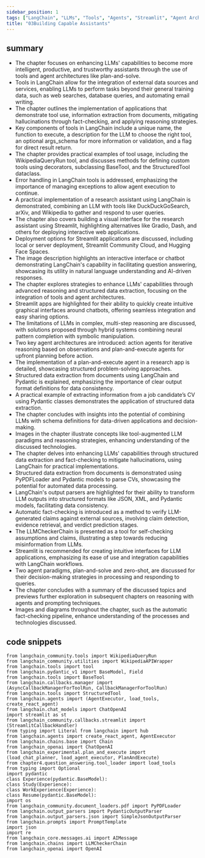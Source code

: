 ```yaml
---
sidebar_position: 1
tags: ["LangChain", "LLMs", "Tools", "Agents", "Streamlit", "Agent Architectures", "Structured Data Extraction", "Pydantic", "Fact-Checking", "Output Parsing"]
title: "03Building Capable Assistants"
---
```


## summary

- The chapter focuses on enhancing LLMs' capabilities to become more intelligent, productive, and trustworthy assistants through the use of tools and agent architectures like plan-and-solve.
- Tools in LangChain allow for the integration of external data sources and services, enabling LLMs to perform tasks beyond their general training data, such as web searches, database queries, and automating email writing.
- The chapter outlines the implementation of applications that demonstrate tool use, information extraction from documents, mitigating hallucinations through fact-checking, and applying reasoning strategies.
- Key components of tools in LangChain include a unique name, the function to execute, a description for the LLM to choose the right tool, an optional args_schema for more information or validation, and a flag for direct result return.
- The chapter provides practical examples of tool usage, including the WikipediaQueryRun tool, and discusses methods for defining custom tools using decorators, subclassing BaseTool, and the StructuredTool dataclass.
- Error handling in LangChain tools is addressed, emphasizing the importance of managing exceptions to allow agent execution to continue.
- A practical implementation of a research assistant using LangChain is demonstrated, combining an LLM with tools like DuckDuckGoSearch, arXiv, and Wikipedia to gather and respond to user queries.
- The chapter also covers building a visual interface for the research assistant using Streamlit, highlighting alternatives like Gradio, Dash, and others for deploying interactive web applications.
- Deployment options for Streamlit applications are discussed, including local or server deployment, Streamlit Community Cloud, and Hugging Face Spaces.
- The image description highlights an interactive interface or chatbot demonstrating LangChain's capability in facilitating question answering, showcasing its utility in natural language understanding and AI-driven responses.
- The chapter explores strategies to enhance LLMs' capabilities through advanced reasoning and structured data extraction, focusing on the integration of tools and agent architectures.
- Streamlit apps are highlighted for their ability to quickly create intuitive graphical interfaces around chatbots, offering seamless integration and easy sharing options.
- The limitations of LLMs in complex, multi-step reasoning are discussed, with solutions proposed through hybrid systems combining neural pattern completion with symbolic manipulation.
- Two key agent architectures are introduced: action agents for iterative reasoning based on observations and plan-and-execute agents for upfront planning before action.
- The implementation of a plan-and-execute agent in a research app is detailed, showcasing structured problem-solving approaches.
- Structured data extraction from documents using LangChain and Pydantic is explained, emphasizing the importance of clear output format definitions for data consistency.
- A practical example of extracting information from a job candidate’s CV using Pydantic classes demonstrates the application of structured data extraction.
- The chapter concludes with insights into the potential of combining LLMs with schema definitions for data-driven applications and decision-making.
- Images in the chapter illustrate concepts like tool-augmented LLM paradigms and reasoning strategies, enhancing understanding of the discussed technologies.
- The chapter delves into enhancing LLMs' capabilities through structured data extraction and fact-checking to mitigate hallucinations, using LangChain for practical implementations.
- Structured data extraction from documents is demonstrated using PyPDFLoader and Pydantic models to parse CVs, showcasing the potential for automated data processing.
- LangChain's output parsers are highlighted for their ability to transform LLM outputs into structured formats like JSON, XML, and Pydantic models, facilitating data consistency.
- Automatic fact-checking is introduced as a method to verify LLM-generated claims against external sources, involving claim detection, evidence retrieval, and verdict prediction stages.
- The LLMCheckerChain is presented as a tool for self-checking assumptions and claims, illustrating a step towards reducing misinformation from LLMs.
- Streamlit is recommended for creating intuitive interfaces for LLM applications, emphasizing its ease of use and integration capabilities with LangChain workflows.
- Two agent paradigms, plan-and-solve and zero-shot, are discussed for their decision-making strategies in processing and responding to queries.
- The chapter concludes with a summary of the discussed topics and previews further exploration in subsequent chapters on reasoning with agents and prompting techniques.
- Images and diagrams throughout the chapter, such as the automatic fact-checking pipeline, enhance understanding of the processes and technologies discussed.

## code snippets
```
from langchain_community.tools import WikipediaQueryRun
from langchain_community.utilities import WikipediaAPIWrapper
from langchain.tools import tool
from langchain.pydantic_v1 import BaseModel, Field
from langchain.tools import BaseTool
from langchain.callbacks.manager import (AsyncCallbackManagerForToolRun, CallbackManagerForToolRun)
from langchain.tools import StructuredTool
from langchain.agents import (AgentExecutor, load_tools, create_react_agent)
from langchain.chat_models import ChatOpenAI
import streamlit as st
from langchain_community.callbacks.streamlit import (StreamlitCallbackHandler)
from typing import Literal from langchain import hub
from langchain.agents import create_react_agent, AgentExecutor
from langchain.chains.base import Chain
from langchain_openai import ChatOpenAI
from langchain_experimental.plan_and_execute import (load_chat_planner, load_agent_executor, PlanAndExecute)
from chapter4.question_answering.tool_loader import load_tools
from typing import Optional
import pydantic
class Experience(pydantic.BaseModel):
class Study(Experience):
class WorkExperience(Experience):
class Resume(pydantic.BaseModel):
import os
from langchain_community.document_loaders.pdf import PyPDFLoader
from langchain.output_parsers import PydanticOutputParser
from langchain.output_parsers.json import SimpleJsonOutputParser
from langchain.prompts import PromptTemplate
import json
import re
from langchain_core.messages.ai import AIMessage
from langchain.chains import LLMCheckerChain
from langchain_openai import OpenAI
```
